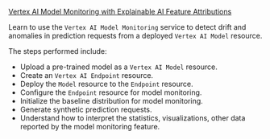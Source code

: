
[Vertex AI Model Monitoring with Explainable AI Feature Attributions](official/model_monitoring/model_monitoring.ipynb)

Learn to use the `Vertex AI Model Monitoring` service to detect drift and anomalies in prediction requests from a deployed `Vertex AI Model` resource.

The steps performed include:

- Upload a pre-trained model as a `Vertex AI Model` resource.
- Create an `Vertex AI Endpoint` resource.
- Deploy the `Model` resource to the `Endpoint` resource.
- Configure the `Endpoint` resource for model monitoring.
- Initialize the baseline distribution for model monitoring.
- Generate synthetic prediction requests.
- Understand how to interpret the statistics, visualizations, other data reported by the model monitoring feature.
